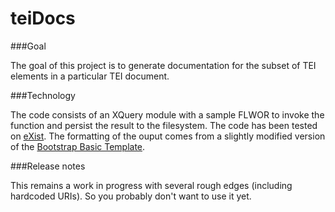teiDocs
=======

###Goal

The goal of this project is to generate documentation for the subset of TEI elements in a particular TEI document.

###Technology

The code consists of an XQuery module with a sample FLWOR to invoke the function and persist the result to the filesystem. The code has been tested on [eXist](http://exist-db.org/exist/apps/homepage/index.html). The formatting of the ouput comes from a slightly modified version of the [Bootstrap Basic Template](http://getbootstrap.com/getting-started/).

###Release notes

This remains a work in progress with several rough edges (including hardcoded URIs). So you probably don't want to use it yet.
